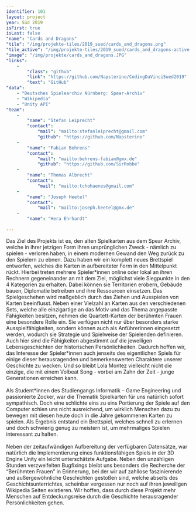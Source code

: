 ```yaml
---
identifier: 101
layout: project
year: Süd 2019
isFirst: true
isLast: false
"name": "Cards and Dragons"
"tile": "/img/projekte-tiles/2019_sued/cards_and_dragons.png"
"tile_active": "/img/projekte-tiles/2019_sued/cards_and_dragons-active.png"
"image": "/img/projekte/cards_and_dragons.JPG"
"links":
    -
        "class": "github"
        "link": "https://github.com/Napsterino/CodingDaVinciSued2019"
        "text": "GitHub"
"data":
    - "Deutsches Spielearchiv Nürnberg: Spear-Archiv"
    - "Wikipedia"
    - "Unity API"
"team":
    -
        "name": "Stefan Leiprecht"
        "contact":
            "mail": "mailto:stefanleiprecht@gmail.com"
            "github": "https://github.com/Napsterino"
    -
        "name": "Fabian Behrens"
        "contact":
            "mail": "mailto:behrens-fabian@gmx.de"
            "github": "https://github.com/SirRobbe"
    -
        "name": "Thomas Albrecht"
        "contact":
            "mail": "mailto:tchohaenes@gmail.com"
    -
        "name": "Joseph Heetel"
        "contact":
            "mail": "mailto:joseph.heetel@gmx.de"
    -
        "name": "Hera Ehrhardt"
           
---
```

Das Ziel des Projekts ist es, den alten Spielkarten aus dem Spear Archiv, welche in ihrer jetzigen Form ihren ursprünglichen Zweck - nämlich zu spielen - verloren haben, in einem modernen Gewand den Weg zurück zu den Spielern zu ebnen. Dazu haben wir ein komplett neues Brettspiel entworfen, welches die Karten in aufbereiteter Form in den Mittelpunkt rückt. Hierbei treten mehrere Spieler\*innen online oder lokal an ihren Rechnern gegeneinander an mit dem Ziel, möglichst viele Siegpunkte in den 4 Kategorien zu erhalten. Dabei können sie Territorien erobern, Gebäude bauen, Diplomatie betreiben und ihre Ressourcen einsetzen. Das Spielgeschehen wird maßgeblich durch das Ziehen und Ausspielen von Karten beeinflusst. Neben einer Vielzahl an Karten aus den verschiedenen Sets, welche alle einzigartige an das Motiv und das Thema angepasste Fähigkeiten besitzen, nehmen die Quartett-Karten der berühmten Frauen eine besondere Rolle ein. Sie verfügen nicht nur über besonders starke Ausspielfähigkeiten, sondern können auch als Anführerinnen eingesetzt werden, wodurch sie Strategie und Spielweise der Spielenden definieren. Auch hier sind die Fähigkeiten abgestimmt auf die jeweiligen Lebensgeschichten der historischen Persönlichkeiten. Dadurch hoffen wir, das Interesse der Spieler\*innen auch jenseits des eigentlichen Spiels für einige dieser herausragenden und bemerkenswerten Charaktere unserer Geschichte zu wecken. Und so bleibt Lola Montez vielleicht nicht die einzige, die mit einem Volbeat Song - vorbei am Zahn der Zeit - junge Generationen erreichen kann.
<br/><br/>
Als Student\*innen des Studiengangs Informatik – Game Engineering und passionierte Zocker, war die Thematik Spielkarten für uns natürlich sofort sympathisch. Doch eine schlichte eins zu eins Portierung der Spiele auf den Computer schien uns nicht ausreichend, um wirklich Menschen dazu zu bewegen mit diesen heute doch in die Jahre gekommenen Karten zu spielen. Als Ergebnis entstand ein Brettspiel, welches schnell zu erlernen und doch schwierig genug zu meistern ist, um mehrmaliges Spielen interessant zu halten.
<br/><br/>
Neben der zeitaufwändigen Aufbereitung der verfügbaren Datensätze, war natürlich die Implementierung eines funktionsfähigen Spiels in der 3D Engine Unity ein leicht unterschätzte Aufgabe. Neben den unzähligen Stunden verzweifelten Bugfixings bleibt uns besonders die Recherche der “Berühmten Frauen” in Erinnerung, bei der wir auf zahllose faszinierende und außergewöhnliche Geschichten gestoßen sind, welche abseits des Geschichtsunterrichtes, scheinbar vergessen nur noch auf ihren jeweiligen Wikipedia Seiten existieren. Wir hoffen,  dass durch diese Projekt mehr Menschen auf Entdeckungsreise durch die Geschichte herausragender Persönlichkeiten gehen.